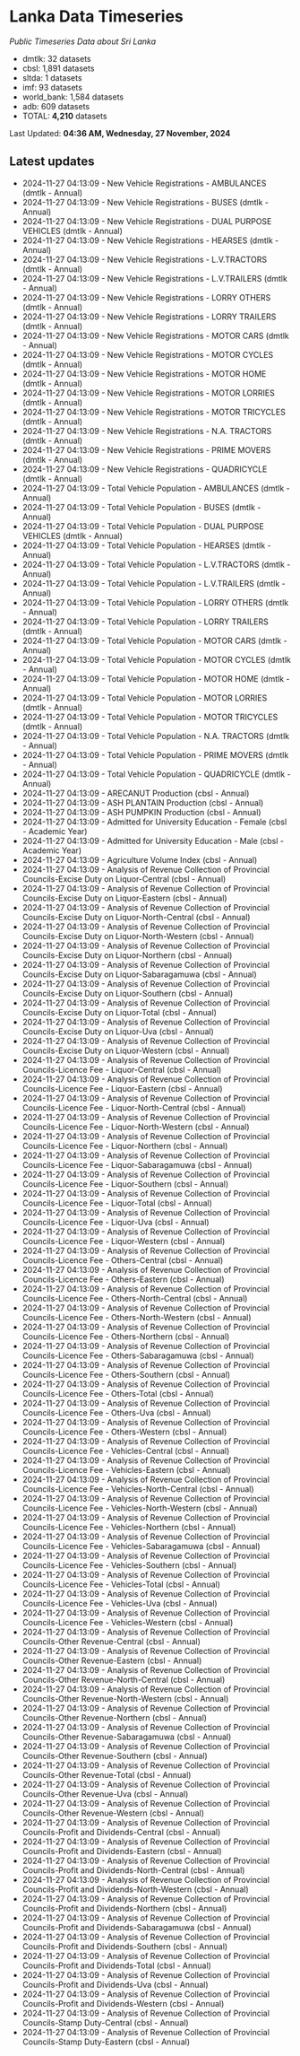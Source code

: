 # Lanka Data Timeseries
*Public Timeseries Data about Sri Lanka*

* dmtlk: 32 datasets
* cbsl: 1,891 datasets
* sltda: 1 datasets
* imf: 93 datasets
* world_bank: 1,584 datasets
* adb: 609 datasets
* TOTAL: **4,210** datasets

Last Updated: **04:36 AM, Wednesday, 27 November, 2024**

## Latest updates

* 2024-11-27 04:13:09 - New Vehicle Registrations - AMBULANCES (dmtlk - Annual)
* 2024-11-27 04:13:09 - New Vehicle Registrations - BUSES (dmtlk - Annual)
* 2024-11-27 04:13:09 - New Vehicle Registrations - DUAL PURPOSE VEHICLES (dmtlk - Annual)
* 2024-11-27 04:13:09 - New Vehicle Registrations - HEARSES (dmtlk - Annual)
* 2024-11-27 04:13:09 - New Vehicle Registrations - L.V.TRACTORS (dmtlk - Annual)
* 2024-11-27 04:13:09 - New Vehicle Registrations - L.V.TRAILERS (dmtlk - Annual)
* 2024-11-27 04:13:09 - New Vehicle Registrations - LORRY OTHERS (dmtlk - Annual)
* 2024-11-27 04:13:09 - New Vehicle Registrations - LORRY TRAILERS (dmtlk - Annual)
* 2024-11-27 04:13:09 - New Vehicle Registrations - MOTOR CARS (dmtlk - Annual)
* 2024-11-27 04:13:09 - New Vehicle Registrations - MOTOR CYCLES (dmtlk - Annual)
* 2024-11-27 04:13:09 - New Vehicle Registrations - MOTOR HOME (dmtlk - Annual)
* 2024-11-27 04:13:09 - New Vehicle Registrations - MOTOR LORRIES (dmtlk - Annual)
* 2024-11-27 04:13:09 - New Vehicle Registrations - MOTOR TRICYCLES (dmtlk - Annual)
* 2024-11-27 04:13:09 - New Vehicle Registrations - N.A. TRACTORS (dmtlk - Annual)
* 2024-11-27 04:13:09 - New Vehicle Registrations - PRIME MOVERS (dmtlk - Annual)
* 2024-11-27 04:13:09 - New Vehicle Registrations - QUADRICYCLE (dmtlk - Annual)
* 2024-11-27 04:13:09 - Total Vehicle Population - AMBULANCES (dmtlk - Annual)
* 2024-11-27 04:13:09 - Total Vehicle Population - BUSES (dmtlk - Annual)
* 2024-11-27 04:13:09 - Total Vehicle Population - DUAL PURPOSE VEHICLES (dmtlk - Annual)
* 2024-11-27 04:13:09 - Total Vehicle Population - HEARSES (dmtlk - Annual)
* 2024-11-27 04:13:09 - Total Vehicle Population - L.V.TRACTORS (dmtlk - Annual)
* 2024-11-27 04:13:09 - Total Vehicle Population - L.V.TRAILERS (dmtlk - Annual)
* 2024-11-27 04:13:09 - Total Vehicle Population - LORRY OTHERS (dmtlk - Annual)
* 2024-11-27 04:13:09 - Total Vehicle Population - LORRY TRAILERS (dmtlk - Annual)
* 2024-11-27 04:13:09 - Total Vehicle Population - MOTOR CARS (dmtlk - Annual)
* 2024-11-27 04:13:09 - Total Vehicle Population - MOTOR CYCLES (dmtlk - Annual)
* 2024-11-27 04:13:09 - Total Vehicle Population - MOTOR HOME (dmtlk - Annual)
* 2024-11-27 04:13:09 - Total Vehicle Population - MOTOR LORRIES (dmtlk - Annual)
* 2024-11-27 04:13:09 - Total Vehicle Population - MOTOR TRICYCLES (dmtlk - Annual)
* 2024-11-27 04:13:09 - Total Vehicle Population - N.A. TRACTORS (dmtlk - Annual)
* 2024-11-27 04:13:09 - Total Vehicle Population - PRIME MOVERS (dmtlk - Annual)
* 2024-11-27 04:13:09 - Total Vehicle Population - QUADRICYCLE (dmtlk - Annual)
* 2024-11-27 04:13:09 - ARECANUT Production (cbsl - Annual)
* 2024-11-27 04:13:09 - ASH PLANTAIN Production (cbsl - Annual)
* 2024-11-27 04:13:09 - ASH PUMPKIN Production (cbsl - Annual)
* 2024-11-27 04:13:09 - Admitted for University Education - Female (cbsl - Academic Year)
* 2024-11-27 04:13:09 - Admitted for University Education - Male (cbsl - Academic Year)
* 2024-11-27 04:13:09 - Agriculture Volume Index (cbsl - Annual)
* 2024-11-27 04:13:09 - Analysis of Revenue Collection of Provincial Councils-Excise Duty on Liquor-Central (cbsl - Annual)
* 2024-11-27 04:13:09 - Analysis of Revenue Collection of Provincial Councils-Excise Duty on Liquor-Eastern (cbsl - Annual)
* 2024-11-27 04:13:09 - Analysis of Revenue Collection of Provincial Councils-Excise Duty on Liquor-North-Central (cbsl - Annual)
* 2024-11-27 04:13:09 - Analysis of Revenue Collection of Provincial Councils-Excise Duty on Liquor-North-Western (cbsl - Annual)
* 2024-11-27 04:13:09 - Analysis of Revenue Collection of Provincial Councils-Excise Duty on Liquor-Northern (cbsl - Annual)
* 2024-11-27 04:13:09 - Analysis of Revenue Collection of Provincial Councils-Excise Duty on Liquor-Sabaragamuwa (cbsl - Annual)
* 2024-11-27 04:13:09 - Analysis of Revenue Collection of Provincial Councils-Excise Duty on Liquor-Southern (cbsl - Annual)
* 2024-11-27 04:13:09 - Analysis of Revenue Collection of Provincial Councils-Excise Duty on Liquor-Total (cbsl - Annual)
* 2024-11-27 04:13:09 - Analysis of Revenue Collection of Provincial Councils-Excise Duty on Liquor-Uva (cbsl - Annual)
* 2024-11-27 04:13:09 - Analysis of Revenue Collection of Provincial Councils-Excise Duty on Liquor-Western (cbsl - Annual)
* 2024-11-27 04:13:09 - Analysis of Revenue Collection of Provincial Councils-Licence Fee - Liquor-Central (cbsl - Annual)
* 2024-11-27 04:13:09 - Analysis of Revenue Collection of Provincial Councils-Licence Fee - Liquor-Eastern (cbsl - Annual)
* 2024-11-27 04:13:09 - Analysis of Revenue Collection of Provincial Councils-Licence Fee - Liquor-North-Central (cbsl - Annual)
* 2024-11-27 04:13:09 - Analysis of Revenue Collection of Provincial Councils-Licence Fee - Liquor-North-Western (cbsl - Annual)
* 2024-11-27 04:13:09 - Analysis of Revenue Collection of Provincial Councils-Licence Fee - Liquor-Northern (cbsl - Annual)
* 2024-11-27 04:13:09 - Analysis of Revenue Collection of Provincial Councils-Licence Fee - Liquor-Sabaragamuwa (cbsl - Annual)
* 2024-11-27 04:13:09 - Analysis of Revenue Collection of Provincial Councils-Licence Fee - Liquor-Southern (cbsl - Annual)
* 2024-11-27 04:13:09 - Analysis of Revenue Collection of Provincial Councils-Licence Fee - Liquor-Total (cbsl - Annual)
* 2024-11-27 04:13:09 - Analysis of Revenue Collection of Provincial Councils-Licence Fee - Liquor-Uva (cbsl - Annual)
* 2024-11-27 04:13:09 - Analysis of Revenue Collection of Provincial Councils-Licence Fee - Liquor-Western (cbsl - Annual)
* 2024-11-27 04:13:09 - Analysis of Revenue Collection of Provincial Councils-Licence Fee - Others-Central (cbsl - Annual)
* 2024-11-27 04:13:09 - Analysis of Revenue Collection of Provincial Councils-Licence Fee - Others-Eastern (cbsl - Annual)
* 2024-11-27 04:13:09 - Analysis of Revenue Collection of Provincial Councils-Licence Fee - Others-North-Central (cbsl - Annual)
* 2024-11-27 04:13:09 - Analysis of Revenue Collection of Provincial Councils-Licence Fee - Others-North-Western (cbsl - Annual)
* 2024-11-27 04:13:09 - Analysis of Revenue Collection of Provincial Councils-Licence Fee - Others-Northern (cbsl - Annual)
* 2024-11-27 04:13:09 - Analysis of Revenue Collection of Provincial Councils-Licence Fee - Others-Sabaragamuwa (cbsl - Annual)
* 2024-11-27 04:13:09 - Analysis of Revenue Collection of Provincial Councils-Licence Fee - Others-Southern (cbsl - Annual)
* 2024-11-27 04:13:09 - Analysis of Revenue Collection of Provincial Councils-Licence Fee - Others-Total (cbsl - Annual)
* 2024-11-27 04:13:09 - Analysis of Revenue Collection of Provincial Councils-Licence Fee - Others-Uva (cbsl - Annual)
* 2024-11-27 04:13:09 - Analysis of Revenue Collection of Provincial Councils-Licence Fee - Others-Western (cbsl - Annual)
* 2024-11-27 04:13:09 - Analysis of Revenue Collection of Provincial Councils-Licence Fee - Vehicles-Central (cbsl - Annual)
* 2024-11-27 04:13:09 - Analysis of Revenue Collection of Provincial Councils-Licence Fee - Vehicles-Eastern (cbsl - Annual)
* 2024-11-27 04:13:09 - Analysis of Revenue Collection of Provincial Councils-Licence Fee - Vehicles-North-Central (cbsl - Annual)
* 2024-11-27 04:13:09 - Analysis of Revenue Collection of Provincial Councils-Licence Fee - Vehicles-North-Western (cbsl - Annual)
* 2024-11-27 04:13:09 - Analysis of Revenue Collection of Provincial Councils-Licence Fee - Vehicles-Northern (cbsl - Annual)
* 2024-11-27 04:13:09 - Analysis of Revenue Collection of Provincial Councils-Licence Fee - Vehicles-Sabaragamuwa (cbsl - Annual)
* 2024-11-27 04:13:09 - Analysis of Revenue Collection of Provincial Councils-Licence Fee - Vehicles-Southern (cbsl - Annual)
* 2024-11-27 04:13:09 - Analysis of Revenue Collection of Provincial Councils-Licence Fee - Vehicles-Total (cbsl - Annual)
* 2024-11-27 04:13:09 - Analysis of Revenue Collection of Provincial Councils-Licence Fee - Vehicles-Uva (cbsl - Annual)
* 2024-11-27 04:13:09 - Analysis of Revenue Collection of Provincial Councils-Licence Fee - Vehicles-Western (cbsl - Annual)
* 2024-11-27 04:13:09 - Analysis of Revenue Collection of Provincial Councils-Other Revenue-Central (cbsl - Annual)
* 2024-11-27 04:13:09 - Analysis of Revenue Collection of Provincial Councils-Other Revenue-Eastern (cbsl - Annual)
* 2024-11-27 04:13:09 - Analysis of Revenue Collection of Provincial Councils-Other Revenue-North-Central (cbsl - Annual)
* 2024-11-27 04:13:09 - Analysis of Revenue Collection of Provincial Councils-Other Revenue-North-Western (cbsl - Annual)
* 2024-11-27 04:13:09 - Analysis of Revenue Collection of Provincial Councils-Other Revenue-Northern (cbsl - Annual)
* 2024-11-27 04:13:09 - Analysis of Revenue Collection of Provincial Councils-Other Revenue-Sabaragamuwa (cbsl - Annual)
* 2024-11-27 04:13:09 - Analysis of Revenue Collection of Provincial Councils-Other Revenue-Southern (cbsl - Annual)
* 2024-11-27 04:13:09 - Analysis of Revenue Collection of Provincial Councils-Other Revenue-Total (cbsl - Annual)
* 2024-11-27 04:13:09 - Analysis of Revenue Collection of Provincial Councils-Other Revenue-Uva (cbsl - Annual)
* 2024-11-27 04:13:09 - Analysis of Revenue Collection of Provincial Councils-Other Revenue-Western (cbsl - Annual)
* 2024-11-27 04:13:09 - Analysis of Revenue Collection of Provincial Councils-Profit and Dividends-Central (cbsl - Annual)
* 2024-11-27 04:13:09 - Analysis of Revenue Collection of Provincial Councils-Profit and Dividends-Eastern (cbsl - Annual)
* 2024-11-27 04:13:09 - Analysis of Revenue Collection of Provincial Councils-Profit and Dividends-North-Central (cbsl - Annual)
* 2024-11-27 04:13:09 - Analysis of Revenue Collection of Provincial Councils-Profit and Dividends-North-Western (cbsl - Annual)
* 2024-11-27 04:13:09 - Analysis of Revenue Collection of Provincial Councils-Profit and Dividends-Northern (cbsl - Annual)
* 2024-11-27 04:13:09 - Analysis of Revenue Collection of Provincial Councils-Profit and Dividends-Sabaragamuwa (cbsl - Annual)
* 2024-11-27 04:13:09 - Analysis of Revenue Collection of Provincial Councils-Profit and Dividends-Southern (cbsl - Annual)
* 2024-11-27 04:13:09 - Analysis of Revenue Collection of Provincial Councils-Profit and Dividends-Total (cbsl - Annual)
* 2024-11-27 04:13:09 - Analysis of Revenue Collection of Provincial Councils-Profit and Dividends-Uva (cbsl - Annual)
* 2024-11-27 04:13:09 - Analysis of Revenue Collection of Provincial Councils-Profit and Dividends-Western (cbsl - Annual)
* 2024-11-27 04:13:09 - Analysis of Revenue Collection of Provincial Councils-Stamp Duty-Central (cbsl - Annual)
* 2024-11-27 04:13:09 - Analysis of Revenue Collection of Provincial Councils-Stamp Duty-Eastern (cbsl - Annual)
